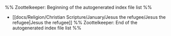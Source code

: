 %% Zoottelkeeper: Beginning of the autogenerated index file list  %%
-  [[docs/Religion/Christian Scripture/January/Jesus the refugee/Jesus the refugee|Jesus the refugee]]
%% Zoottelkeeper: End of the autogenerated index file list  %%

